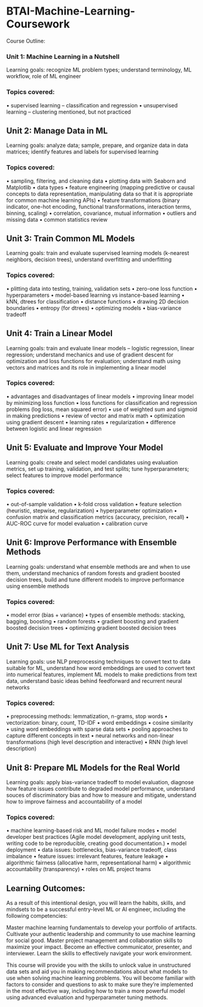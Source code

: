 # BTAI-Machine-Learning-Coursework

Course Outline:

### Unit 1: Machine Learning in a Nutshell

Learning goals: recognize ML problem types; understand terminology, ML workflow, role of ML engineer

### Topics covered:
• supervised learning – classification and regression
• unsupervised learning – clustering mentioned, but not practiced

## Unit 2: Manage Data in ML

Learning goals: analyze data; sample, prepare, and organize data in data matrices; identify features and labels for
supervised learning

### Topics covered:
• sampling, filtering, and cleaning data
• plotting data with Seaborn and Matplotlib
• data types
• feature engineering (mapping predictive or causal concepts to data representation, manipulating data so
that it is appropriate for common machine learning APIs)
• feature transformations (binary indicator, one-hot encoding, functional transformations, interaction terms,
binning, scaling)
• correlation, covariance, mutual information
• outliers and missing data
• common statistics review

## Unit 3: Train Common ML Models

Learning goals: train and evaluate supervised learning models (k-nearest neighbors, decision trees), understand
overfitting and underfitting

### Topics covered:
• plitting data into testing, training, validation sets
• zero-one loss function
• hyperparameters
• model-based learning vs instance-based learning
• kNN, dtrees for classification
• distance functions
• drawing 2D decision boundaries
• entropy (for dtrees)
• optimizing models
• bias-variance tradeoff

## Unit 4: Train a Linear Model

Learning goals: train and evaluate linear models – logistic regression, linear regression; understand mechanics
and use of gradient descent for optimization and loss functions for evaluation; understand math using vectors and
matrices and its role in implementing a linear model

### Topics covered:
• advantages and disadvantages of linear models
• improving linear model by minimizing loss function
• loss functions for classification and regression problems (log loss, mean squared error)
• use of weighted sum and sigmoid in making predictions
• review of vector and matrix math
• optimization using gradient descent
• learning rates
• regularization
• difference between logistic and linear regression

## Unit 5: Evaluate and Improve Your Model

Learning goals: create and select model candidates using evaluation metrics, set up training, validation, and test
splits; tune hyperparameters; select features to improve model performance

### Topics covered:
• out-of-sample validation
• k-fold cross validation
• feature selection (heuristic, stepwise, regularization)
• hyperparameter optimization
• confusion matrix and classification metrics (accuracy, precision, recall)
• AUC-ROC curve for model evaluation
• calibration curve

## Unit 6: Improve Performance with Ensemble Methods

Learning goals: understand what ensemble methods are and when to use them, understand mechanics of random
forests and gradient boosted decision trees, build and tune different models to improve performance using
ensemble methods

### Topics covered:
• model error (bias + variance)
• types of ensemble methods: stacking, bagging, boosting
• random forests
• gradient boosting and gradient boosted decision trees
• optimizing gradient boosted decision trees

## Unit 7: Use ML for Text Analysis

Learning goals: use NLP preprocessing techniques to convert text to data suitable for ML, understand how word
embeddings are used to convert text into numerical features, implement ML models to make predictions from text
data, understand basic ideas behind feedforward and recurrent neural networks

### Topics covered:
• preprocessing methods: lemmatization, n-grams, stop words
• vectorization: binary, count, TD-IDF
• word embeddings
• cosine similarity
• using word embeddings with sparse data sets
• pooling approaches to capture different concepts in text
• neural networks and non-linear transformations (high level description and interactive)
• RNN (high level description)

## Unit 8: Prepare ML Models for the Real World

Learning goals: apply bias-variance tradeoff to model evaluation, diagnose how feature issues contribute to
degraded model performance, understand souces of discriminatory bias and how to measure and mitigate,
understand how to improve fairness and accountability of a model

### Topics covered:
• machine learning-based risk and ML model failure modes
• model developer best practices (Agile model development, applying unit tests, writing code to be
reproducible, creating good documentation.)
• model deployment
• data issues: bottlenecks, bias-variance tradeoff, class imbalance
• feature issues: irrelevant features, feature leakage
• algorithmic fairness (allocative harm, representational harm)
• algorithmic accountability (transparency)
• roles on ML project teams

## Learning Outcomes:

As a result of this intentional design, you will learn the habits, skills, and mindsets to be a successful entry-level ML or AI engineer, including the following competencies:

Master machine learning fundamentals to develop your portfolio of artifacts.
Cultivate your authentic leadership and community to use machine learning for social good.
Master project management and collaboration skills to maximize your impact.
Become an effective communicator, presenter, and interviewer.
Learn the skills to effectively navigate your work environment. 

This course will provide you with the skills to unlock value in unstructured data sets and aid you in making recommendations about what models to use when solving machine learning problems. You will become familiar with factors to consider and questions to ask to make sure they’re implemented in the most effective way, including how to train a more powerful model using advanced evaluation and hyperparameter tuning methods. 

